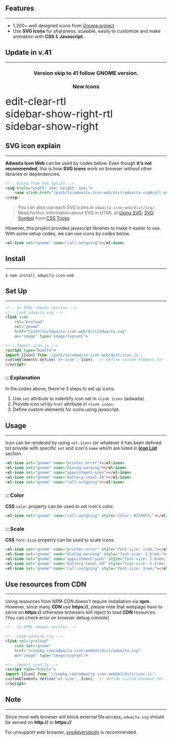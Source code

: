 ## Features
---

- 1,200+ well designed icons from [Gnome project](https://gitlab.gnome.org/Teams/Design/icon-development-kit-www)
- Use **SVG Icons** for sharpness, scalable, easily to customize
  and make animation with **CSS** & **Javascript**.

## Update in v.41
---

<h3 style="text-align: center;">Version skip to 41 follow GNOME version.</h3>

<h3 style="text-align: center;">New Icons</h3>
<div class="flex" style="align-items: flex-start; font-size: 2rem;">
    <el-icon-grid>
        <el-icon set="gnome" name="edit-clear-rtl"></el-icon>
        <div class="name">edit-clear-rtl</div>
    </el-icon-grid>
    <el-icon-grid>
        <el-icon set="gnome" name="sidebar-show-right-rtl"></el-icon>
        <div class="name">sidebar-show-right-rtl</div>
    </el-icon-grid>
    <el-icon-grid>
        <el-icon set="gnome" name="sidebar-show-right"></el-icon>
        <div class="name">sidebar-show-right</div>
    </el-icon-grid>
</div>

## SVG icon explain
---

**Adwaita Icon Web** can be used by codes below. Even though
**it's not recommended**, this is how **SVG Icons** work on browser
without other libraries or dependencies.

```html
<!-- Using from SVG Sprite -->
<svg style="width: 1em; height: 1em;">
    <use xlink:href="/path/to/adwaita-icon-web/dist/adwaita.svg#call-outgoing"></use>
</svg>
```
> You can also use each SVG Icons in `adwaita-icon-web/dist/svg/`,  
> Read furthur information about SVG in HTML at
> [Using SVG](https://css-tricks.com/using-svg/),
> [SVG Symbol](https://css-tricks.com/svg-symbol-good-choice-icons/)
> from [CSS Tricks](https://css-tricks.com)

However, this project provides javascript libraries to make it easier to use.
With some setup codes, we can use icons by codes below.

```html
<el-icon set="gnome" name="call-outgoing"></el-icon>
```

## Install
---

```shell
$ npm install adwaita-icon-web
```

## Set Up
---

```html
<!-- In HTML <head> section -->
<!-- Load adwaita.svg -->
<link icon
    rel="preload"
    set="gnome"
    href="/path/to/adwaita-icon-web/dist/adwaita.svg"
    as="image" type="image/svg+xml">

<!-- Import icon.js -->
<script type="module">
import {Icon} from '/path/to/adwaita-icon-web/dist/icon.js';
customElements.define('el-icon', Icon);  // define custom element for icons
</script>
```

### :: Explanation
In the codes above, there're 3 steps to set up icons.

1. Use `set` attribute to indentify icon set in `<link icon>` (adwaita).
2. Provide icon url by `href` attribute in `<link icon>`.
3. Define custom elements for icons using javascript.

## Usage
---

Icon can be rendered by using `<el-icon>` (or whatever it has been defined to)
provide with specific `set` and icon's `name` which are listed in
[**Icon List**](#icon-list) section.

```html
<el-icon set="gnome" name="printer-error"></el-icon>
<el-icon set="gnome" name="dialog-warning"></el-icon>
<el-icon set="gnome" name="appointment-soon"></el-icon>
<el-icon set="gnome" name="battery-level-20"></el-icon>
<el-icon set="gnome" name="call-outgoing"></el-icon>
```

<div style="font-size: 3rem;">
<el-icon set="gnome" name="printer-error"></el-icon>
<el-icon set="gnome" name="dialog-warning"></el-icon>
<el-icon set="gnome" name="appointment-soon"></el-icon>
<el-icon set="gnome" name="battery-level-20"></el-icon>
<el-icon set="gnome" name="call-outgoing"></el-icon>
</div>

### :: Color

**CSS** `color` property can be used to set icon's color.

```html
<el-icon set="gnome" name="call-outgoing" style="color: #2196F3;"></el-icon>
```
<div style="color: #2196F3; font-size: 3rem;">
    <el-icon set="gnome" name="printer-error"></el-icon>
    <el-icon set="gnome" name="dialog-warning"></el-icon>
    <el-icon set="gnome" name="appointment-soon"></el-icon>
    <el-icon set="gnome" name="battery-level-20"></el-icon>
    <el-icon set="gnome" name="call-outgoing"></el-icon>
</div>

### :: Scale

**CSS** `font-size` property can be used to scale icons.

```html
<el-icon set="gnome" name="printer-error" style="font-size: 1rem;"></el-icon>
<el-icon set="gnome" name="dialog-warning" style="font-size: 1.5rem;"></el-icon>
<el-icon set="gnome" name="appointment-soon" style="font-size: 2.0rem;"></el-icon>
<el-icon set="gnome" name="battery-level-20" style="font-size: 2.5rem;"></el-icon>
<el-icon set="gnome" name="call-outgoing" style="font-size: 3rem;"></el-icon>
```

<el-icon set="gnome" name="printer-error" style="font-size: 1rem;"></el-icon>
<el-icon set="gnome" name="dialog-warning" style="font-size: 1.5rem;"></el-icon>
<el-icon set="gnome" name="appointment-soon" style="font-size: 2.0rem;"></el-icon>
<el-icon set="gnome" name="battery-level-20" style="font-size: 2.5rem;"></el-icon>
<el-icon set="gnome" name="call-outgoing" style="font-size: 3rem;"></el-icon>

## Use resources from CDN
---

Using resources from NPM CDN doesn't require installation via **npm**.
However, since many **CDN** use **https://**, please note that
webpage have to serve on **https://** otherwise browsers will reject
to load **CDN** resources. (You can check error on browser debug console)

```html
<!-- In HTML <head> section -->

<!-- Load adwaita.svg -->
<link rel="preload"
    icon set="gnome"
    href="//unpkg.com/adwaita-icon-web@41/dist/adwaita.svg"
    as="image" type="image/svg+xml">

<!-- Import icon.js -->
<script type="module">
import {Icon} from '//unpkg.com/adwaita-icon-web@41/dist/icon.js';
customElements.define('el-icon', Icon);  // define custom element for icons
</script>
```

## Note
---

Since most web browser will block external file access,
`adwaita.svg` should be served on **http://** or **https://**

For unsupport web browser,
<a href="https://github.com/jonathantneal/svg4everybody">svg4everybody</a>
is recommended.